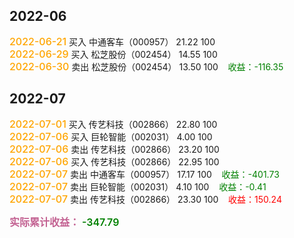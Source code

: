 ## 2022-06
<font style="color:orange;font-size:16px;font-weight:500">2022-06-21</font>
买入 中通客车（000957） 21.22 100 <br>
<font style="color:orange;font-size:16px;font-weight:500">2022-06-29</font>
买入 松芝股份（002454） 14.55 100 <br>
<font style="color:orange;font-size:16px;font-weight:500">2022-06-30</font>
卖出 松芝股份（002454） 13.50 100 &nbsp;&nbsp;&nbsp;<font style='color:green'>收益：-116.35</font><br>

## 2022-07
<font style="color:orange;font-size:16px;font-weight:500">2022-07-01</font>
买入 传艺科技（002866） 22.80 100 <br>
<font style="color:orange;font-size:16px;font-weight:500">2022-07-06</font>
买入 巨轮智能（002031） 4.00 100 <br>
<font style="color:orange;font-size:16px;font-weight:500">2022-07-06</font>
卖出 传艺科技（002866） 23.20 100 <br>
<font style="color:orange;font-size:16px;font-weight:500">2022-07-06</font>
买入 传艺科技（002866） 22.95 100 <br>
<font style="color:orange;font-size:16px;font-weight:500">2022-07-07</font>
卖出 中通客车（000957） 17.17 100 &nbsp;&nbsp;&nbsp;<font style='color:green'>收益：-401.73</font><br>
<font style="color:orange;font-size:16px;font-weight:500">2022-07-07</font>
卖出 巨轮智能（002031） 4.10 100 &nbsp;&nbsp;&nbsp;<font style='color:green'>收益：-0.41</font><br>
<font style="color:orange;font-size:16px;font-weight:500">2022-07-07</font>
卖出 传艺科技（002866） 23.30 100 &nbsp;&nbsp;&nbsp;<font style='color:red'>收益：150.24</font><br>


<font style="color:#c36292;font-size:16px;font-weight:600">实际累计收益：</font>
<font style='color:green;font-size:16px;font-weight:600'>-347.79</font><br>